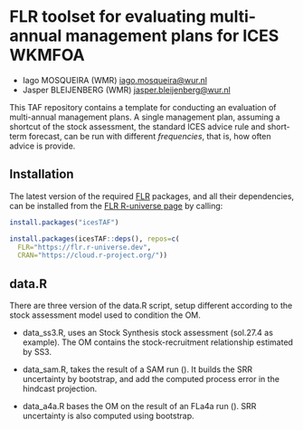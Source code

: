
# FLR toolset for evaluating multi-annual management plans for ICES WKMFOA

- Iago MOSQUEIRA (WMR) <iago.mosqueira@wur.nl>
- Jasper BLEIJENBERG (WMR) <jasper.bleijenberg@wur.nl>

This TAF repository contains a template for conducting an evaluation of multi-annual management plans. A single management plan, assuming a shortcut of the stock assessment, the standard ICES advice rule and short-term forecast, can be run with different *frequencies*, that is, how often advice is provide.

## Installation

The latest version of the required [FLR](https:://flr-project.org) packages, and all their dependencies, can be installed from the [FLR R-universe page](https://flr.r-universe.dev) by calling:

```r
install.packages("icesTAF")

install.packages(icesTAF::deps(), repos=c(
  FLR="https://flr.r-universe.dev",
  CRAN="https://cloud.r-project.org/"))
```

## data.R

There are three version of the data.R script, setup different according to the stock assessment model used to condition the OM.

- data_ss3.R, uses an Stock Synthesis stock assessment (sol.27.4 as example). The OM contains the stock-recruitment relationship estimated by SS3.

- data_sam.R, takes the result of a SAM run (). It builds the SRR uncertainty by bootstrap, and add the computed process error in the hindcast projection.

- data_a4a.R bases the OM on the result of an FLa4a run (). SRR uncertainty is also computed using bootstrap.
